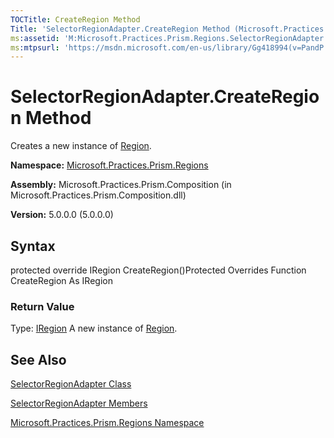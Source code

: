 ```yaml
---
TOCTitle: CreateRegion Method
Title: 'SelectorRegionAdapter.CreateRegion Method (Microsoft.Practices.Prism.Regions)'
ms:assetid: 'M:Microsoft.Practices.Prism.Regions.SelectorRegionAdapter.CreateRegion'
ms:mtpsurl: 'https://msdn.microsoft.com/en-us/library/Gg418994(v=PandP.50)'
---
```



# SelectorRegionAdapter.CreateRegion Method

Creates a new instance of [Region](https://msdn.microsoft.com/library/microsoft.practices.prism.regions.region).

**Namespace:** [Microsoft.Practices.Prism.Regions](https://msdn.microsoft.com/library/microsoft.practices.prism.regions)
**Assembly:** Microsoft.Practices.Prism.Composition (in Microsoft.Practices.Prism.Composition.dll)

**Version:** 5.0.0.0 (5.0.0.0)

## Syntax

protected override IRegion CreateRegion()Protected Overrides Function CreateRegion As IRegion
### Return Value

Type: [IRegion](https://msdn.microsoft.com/library/microsoft.practices.prism.regions.iregion)
A new instance of [Region](https://msdn.microsoft.com/library/microsoft.practices.prism.regions.region).

## See Also

[SelectorRegionAdapter Class](https://msdn.microsoft.com/library/microsoft.practices.prism.regions.selectorregionadapter)

[SelectorRegionAdapter Members](https://msdn.microsoft.com/allmembers.t:microsoft.practices.prism.regions.selectorregionadapter)

[Microsoft.Practices.Prism.Regions Namespace](https://msdn.microsoft.com/library/microsoft.practices.prism.regions)
